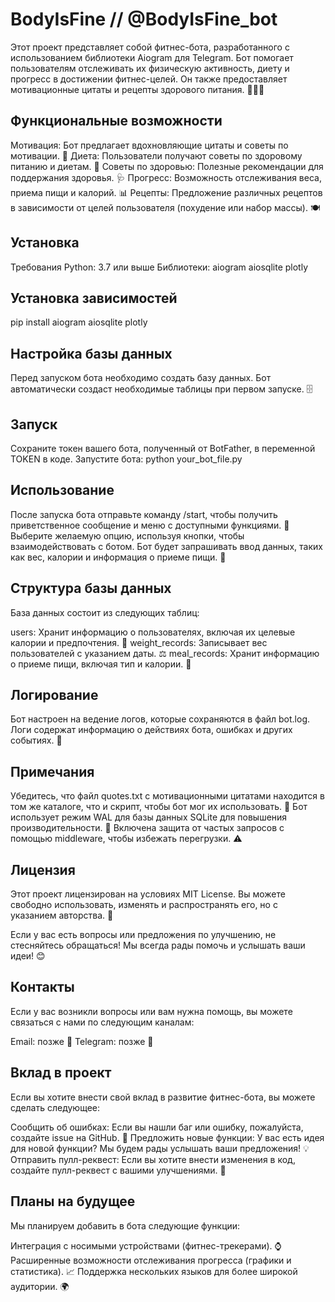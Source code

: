 # BodyIsFine // @BodyIsFine_bot
Этот проект представляет собой фитнес-бота, разработанного с использованием библиотеки Aiogram для Telegram. Бот помогает пользователям отслеживать их физическую активность, диету и прогресс в достижении фитнес-целей. Он также предоставляет мотивационные цитаты и рецепты здорового питания. 🏋️‍♂️😊

## Функциональные возможности
Мотивация: Бот предлагает вдохновляющие цитаты и советы по мотивации. 💪
Диета: Пользователи получают советы по здоровому питанию и диетам. 🥗
Советы по здоровью: Полезные рекомендации для поддержания здоровья. 🩺
Прогресс: Возможность отслеживания веса, приема пищи и калорий. 📊
Рецепты: Предложение различных рецептов в зависимости от целей пользователя (похудение или набор массы). 🍽️
## Установка
Требования
Python: 3.7 или выше
Библиотеки:
aiogram
aiosqlite
plotly
## Установка зависимостей
pip install aiogram aiosqlite plotly
## Настройка базы данных
Перед запуском бота необходимо создать базу данных. Бот автоматически создаст необходимые таблицы при первом запуске. 🗄️

## Запуск
Сохраните токен вашего бота, полученный от BotFather, в переменной TOKEN в коде.
Запустите бота:
python your_bot_file.py
## Использование
После запуска бота отправьте команду /start, чтобы получить приветственное сообщение и меню с доступными функциями. 🎉
Выберите желаемую опцию, используя кнопки, чтобы взаимодействовать с ботом.
Бот будет запрашивать ввод данных, таких как вес, калории и информация о приеме пищи. 📝
## Структура базы данных
База данных состоит из следующих таблиц:

users: Хранит информацию о пользователях, включая их целевые калории и предпочтения. 👤
weight_records: Записывает вес пользователей с указанием даты. ⚖️
meal_records: Хранит информацию о приеме пищи, включая тип и калории. 🍏
## Логирование
Бот настроен на ведение логов, которые сохраняются в файл bot.log. Логи содержат информацию о действиях бота, ошибках и других событиях. 📜

## Примечания
Убедитесь, что файл quotes.txt с мотивационными цитатами находится в том же каталоге, что и скрипт, чтобы бот мог их использовать. 📂
Бот использует режим WAL для базы данных SQLite для повышения производительности. 🚀
Включена защита от частых запросов с помощью middleware, чтобы избежать перегрузки. ⚠️
## Лицензия
Этот проект лицензирован на условиях MIT License. Вы можете свободно использовать, изменять и распространять его, но с указанием авторства. 📄

Если у вас есть вопросы или предложения по улучшению, не стесняйтесь обращаться! Мы всегда рады помочь и услышать ваши идеи! 😊

## Контакты
Если у вас возникли вопросы или вам нужна помощь, вы можете связаться с нами по следующим каналам:

Email: позже 📧
Telegram: позже 📱
## Вклад в проект
Если вы хотите внести свой вклад в развитие фитнес-бота, вы можете сделать следующее:

Сообщить об ошибках: Если вы нашли баг или ошибку, пожалуйста, создайте issue на GitHub. 🐛
Предложить новые функции: У вас есть идея для новой функции? Мы будем рады услышать ваши предложения! 💡
Отправить пулл-реквест: Если вы хотите внести изменения в код, создайте пулл-реквест с вашими улучшениями. 🔄
## Планы на будущее
Мы планируем добавить в бота следующие функции:

Интеграция с носимыми устройствами (фитнес-трекерами). ⌚
Расширенные возможности отслеживания прогресса (графики и статистика). 📈
Поддержка нескольких языков для более широкой аудитории. 🌍
